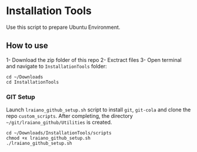 # Installation Tools

Use this script to prepare Ubuntu Environment.

## How to use
1- Download the zip folder of this repo
2- Exctract files
3- Open terminal and navigate to `InstallationTools` folder:
```
cd ~/Downloads
cd InstallationTools
```

### GIT Setup
Launch `lraiano_github_setup.sh` script to install `git`, `git-cola` and clone the repo `custom_scripts`.
After completing, the directory `~/git/lraiano_github/Utilities` is created.

```
cd ~/Downloads/InstallationTools/scripts
chmod +x lraiano_github_setup.sh
./lraiano_github_setup.sh
```
